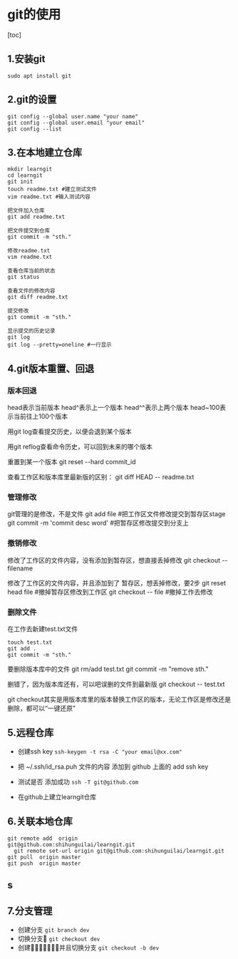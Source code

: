 # git的使用
[toc]
## 1.安装git
`sudo apt install git`

## 2.git的设置
```
git config --global user.name "your name"
git config --global user.email "your email"
git config --list
```

## 3.在本地建立仓库
```
mkdir learngit
cd learngit
git init
touch readme.txt #建立测试文件
vim readme.txt #输入测试内容

把文件加入仓库
git add readme.txt

把文件提交到仓库
git commit -m "sth."

修改readme.txt
vim readme.txt

查看仓库当前的状态
git status

查看文件的修改内容
git diff readme.txt

提交修改
git commit -m "sth."

显示提交的历史记录
git log
git log --pretty=oneline #一行显示

```

## 4.git版本重置、回退

### 版本回退

head表示当前版本
head^表示上一个版本
head^^表示上两个版本
head~100表示当前往上100个版本

用git log查看提交历史，以便会退到某个版本

用git reflog查看命令历史，可以回到未来的哪个版本

重置到某一个版本
git reset --hard commit_id

查看工作区和版本库里最新版的区别：
git diff HEAD -- readme.txt


### 管理修改
git管理的是修改，不是文件
git add file  #把工作区文件修改提交到暂存区stage
git commit -m 'commit desc word' #把暂存区修改提交到分支上




### 撤销修改
修改了工作区的文件内容，没有添加到暂存区，想直接丢掉修改
git checkout -- filename

修改了工作区的文件内容，并且添加到了 暂存区，想丢掉修改，要2步
git reset head file  #撤掉暂存区修改到工作区
git checkout -- file #撤掉工作去修改


### 删除文件
在工作去新建test.txt文件
```
touch test.txt
git add .
git commit -m "sth."
```
要删除版本库中的文件
git rm/add test.txt
git commit -m "remove sth."

删错了，因为版本库还有，可以吧误删的文件到最新版
git checkout -- test.txt

git checkout其实是用版本库里的版本替换工作区的版本，无论工作区是修改还是删除，都可以“一键还原”

## 5.远程仓库

- 创建ssh key	`ssh-keygen -t rsa -C "your email@xx.com"`
- 把 ~/.ssh/id_rsa.puh 文件的内容 添加到 github 上面的 add ssh key
- 测试是否 添加成功	`ssh -T git@github.com`

- 在github上建立learngit仓库

## 6.关联本地仓库

    git remote add  origin
    git@github.com:shihunguilai/learngit.git
	  git remote set-url origin git@github.com:shihunguilai/learngit.git
    git pull  origin master
    git push  origin master
s
---
## 7.分支管理
- 创建分支
`git branch dev`
- 切换分支
`git checkout dev`
- 创建并且切换分支
`git checkout -b dev`
